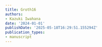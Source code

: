 ```yaml
---
title: Groth16
authors:
- Kazuki Iwahana
date: '2024-01-01'
publishDate: '2025-05-18T16:29:51.155294Z'
publication_types:
- manuscript
---
```

